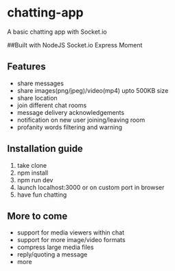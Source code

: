 # chatting-app

A basic chatting app with Socket.io

##Built with
NodeJS
Socket.io
Express
Moment

## Features

- share messages
- share images(png/jpeg)/video(mp4) upto 500KB size
- share location
- join different chat rooms
- message delivery acknowledgements
- notification on new user joining/leaving room
- profanity words filtering and warning

## Installation guide

1. take clone
2. npm install
3. npm run dev
4. launch localhost:3000 or on custom port in browser
5. have fun chatting

## More to come

- support for media viewers within chat
- support for more image/video formats
- compress large media files
- reply/quoting a message
- more
